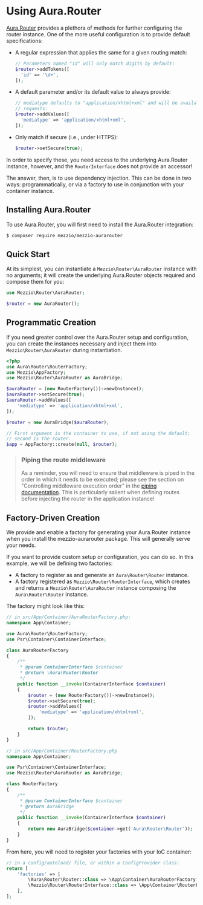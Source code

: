 # Using Aura.Router

[Aura.Router](https://github.com/auraphp/Aura.Router) provides a plethora of
methods for further configuring the router instance. One of the more useful
configuration is to provide default specifications:

- A regular expression that applies the same for a given routing match:

  ```php
  // Parameters named "id" will only match digits by default:
  $router->addTokens([
    'id' => '\d+',
  ]);
  ```

- A default parameter and/or its default value to always provide:

  ```php
  // mediatype defaults to "application/xhtml+xml" and will be available in all
  // requests:
  $router->addValues([
    'mediatype' => 'application/xhtml+xml',
  ]);
  ```

- Only match if secure (i.e., under HTTPS):

  ```php
  $router->setSecure(true);
  ```

In order to specify these, you need access to the underlying Aura.Router
instance, however, and the `RouterInterface` does not provide an accessor!

The answer, then, is to use dependency injection. This can be done in two ways:
programmatically, or via a factory to use in conjunction with your container
instance.

## Installing Aura.Router

To use Aura.Router, you will first need to install the Aura.Router integration:

```bash
$ composer require mezzio/mezzio-aurarouter
```

## Quick Start

At its simplest, you can instantiate a `Mezzio\Router\AuraRouter` instance
with no arguments; it will create the underlying Aura.Router objects required
and compose them for you:

```php
use Mezzio\Router\AuraRouter;

$router = new AuraRouter();
```

## Programmatic Creation

If you need greater control over the Aura.Router setup and configuration, you
can create the instances necessary and inject them into
`Mezzio\Router\AuraRouter` during instantiation.

```php
<?php
use Aura\Router\RouterFactory;
use Mezzio\AppFactory;
use Mezzio\Router\AuraRouter as AuraBridge;

$auraRouter = (new RouterFactory())->newInstance();
$auraRouter->setSecure(true);
$auraRouter->addValues([
    'mediatype' => 'application/xhtml+xml',
]);

$router = new AuraBridge($auraRouter);

// First argument is the container to use, if not using the default;
// second is the router.
$app = AppFactory::create(null, $router);
```

> ### Piping the route middleware
>
> As a reminder, you will need to ensure that middleware is piped in the order
> in which it needs to be executed; please see the section on "Controlling
> middleware execution order" in the [piping documentation](piping.md). This is
> particularly salient when defining routes before injecting the router in the
> application instance!

## Factory-Driven Creation

We provide and enable a factory for generating your Aura.Router instance when
you install the mezzio-aurarouter package. This will generally serve
your needs.

If you want to provide custom setup or configuration, you can do so. In this
example, we will be defining two factories:

- A factory to register as and generate an `Aura\Router\Router` instance.
- A factory registered as `Mezzio\Router\RouterInterface`, which
  creates and returns a `Mezzio\Router\AuraRouter` instance composing the
  `Aura\Router\Router` instance.

The factory might look like this:

```php
// in src/App/Container/AuraRouterFactory.php:
namespace App\Container;

use Aura\Router\RouterFactory;
use Psr\Container\ContainerInterface;

class AuraRouterFactory
{
    /**
     * @param ContainerInterface $container
     * @return \Aura\Router\Router
     */
    public function __invoke(ContainerInterface $container)
    {
        $router = (new RouterFactory())->newInstance();
        $router->setSecure(true);
        $router->addValues([
            'mediatype' => 'application/xhtml+xml',
        ]);

        return $router;
    }
}

// in src/App/Container/RouterFactory.php
namespace App\Container;

use Psr\Container\ContainerInterface;
use Mezzio\Router\AuraRouter as AuraBridge;

class RouterFactory
{
    /**
     * @param ContainerInterface $container
     * @return AuraBridge
     */
    public function __invoke(ContainerInterface $container)
    {
        return new AuraBridge($container->get('Aura\Router\Router'));
    }
}
```

From here, you will need to register your factories with your IoC container:

```php
// in a config/autoload/ file, or within a ConfigProvider class:
return [
    'factories' => [
        \Aura\Router\Router::class => \App\Container\AuraRouterFactory::class,
        \Mezzio\Router\RouterInterface::class => \App\Container\RouterFactory::class,
    ],
];
```

